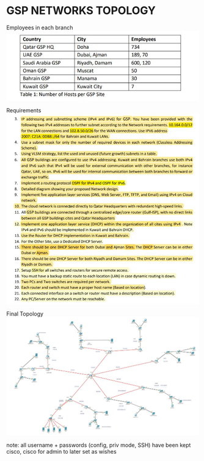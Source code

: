 # GSP NETWORKS TOPOLOGY

Employees in each branch
![Employees](employees.JPG)

Requirements
![Requirements](requirements.JPG)

Final Topology
![topology](topology.JPG)

note: all username + passwords (config, priv mode, SSH) have been kept cisco, cisco for admin to later set as wishes
